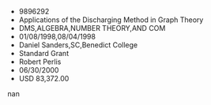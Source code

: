 
* 9896292
* Applications of the Discharging Method in Graph Theory
* DMS,ALGEBRA,NUMBER THEORY,AND COM
* 01/08/1998,08/04/1998
* Daniel Sanders,SC,Benedict College
* Standard Grant
* Robert Perlis
* 06/30/2000
* USD 83,372.00

nan
